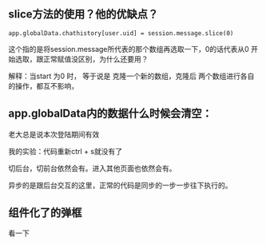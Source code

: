 ## slice方法的使用？他的优缺点？

```
app.globalData.chathistory[user.uid] = session.message.slice(0)
```

这个指的是将session.message所代表的那个数组再选取一下，0的话代表从0 开始选取，跟正常赋值没区别，为什么还要用？

解释：当start 为0 时， 等于说是 克隆一个新的数组，克隆后 两个数组进行各自的操作，都互不影响，

## app.globalData内的数据什么时候会清空：

老大总是说本次登陆期间有效

我的实验：代码重新ctrl + s就没有了

切后台，切前台依然会有。进入其他页面也依然会有。

异步的是跟后台交互的这里，正常的代码是同步的一步一步往下执行的。

## 组件化了的弹框

看一下



